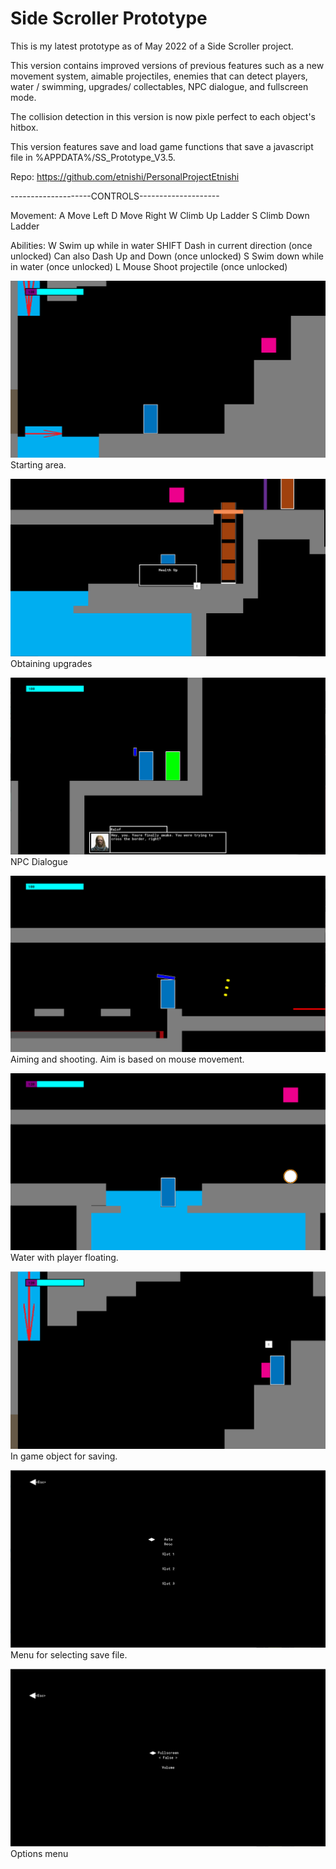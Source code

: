 # Side Scroller Prototype

This is my latest prototype as of May 2022 of a Side Scroller project.

This version contains improved versions of previous features such as a new movement system, aimable projectiles, 
enemies that can detect players, water / swimming, upgrades/ collectables, NPC dialogue, and fullscreen mode.

The collision detection in this version is now pixle perfect to each object's hitbox.

This version features save and load game functions that save a javascript file in %APPDATA%/SS_Prototype_V3.5.


Repo: https://github.com/etnishi/PersonalProjectEtnishi


--------------------CONTROLS--------------------

Movement:
A	Move Left
D	Move Right
W	Climb Up Ladder
S	Climb Down Ladder


Abilities:
W 	Swim up while in water
SHIFT	Dash in current direction (once unlocked)
	Can also Dash Up and Down (once unlocked)
S 	Swim down while in water  (once unlocked)
L Mouse Shoot projectile  (once unlocked)


![Image1](https://github.com/etnishi/Portfolio/blob/main/Side%20Scroller%20Prototype%202022/2022-05-15%2017_16_01-Created%20with%20GameMaker%20Studio%202.png?raw=true)
Starting area.

![Image2](https://github.com/etnishi/Portfolio/blob/main/Side%20Scroller%20Prototype%202022/2022-05-15%2017_16_22-Created%20with%20GameMaker%20Studio%202.png?raw=true)
Obtaining upgrades

![Image3](https://github.com/etnishi/Portfolio/blob/main/Side%20Scroller%20Prototype%202022/2022-05-15%2017_17_38-Created%20with%20GameMaker%20Studio%202.png?raw=true)
NPC Dialogue

![Image4](https://github.com/etnishi/Portfolio/blob/main/Side%20Scroller%20Prototype%202022/2022-05-15%2017_18_13-Created%20with%20GameMaker%20Studio%202.png?raw=true)
Aiming and shooting. Aim is based on mouse movement.

![Water](https://github.com/etnishi/Portfolio/blob/main/Side%20Scroller%20Prototype%202022/2022-05-22%2013_00_12-Created%20with%20GameMaker%20Studio%202.png?raw=true)
Water with player floating.

![In game save object](https://github.com/etnishi/Portfolio/blob/main/Side%20Scroller%20Prototype%202022/2022-05-22%2012_57_57-Created%20with%20GameMaker%20Studio%202.png?raw=true)
In game object for saving.

![Load menu](https://github.com/etnishi/Portfolio/blob/main/Side%20Scroller%20Prototype%202022/2022-05-22%2012_59_49-Created%20with%20GameMaker%20Studio%202.png?raw=true)
Menu for selecting save file.

![Fullscreen option in main menu](https://github.com/etnishi/Portfolio/blob/main/Side%20Scroller%20Prototype%202022/2022-05-22%2012_59_28-Created%20with%20GameMaker%20Studio%202.png?raw=true)
Options menu
